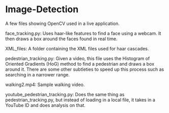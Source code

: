# Image-Detection

A few files showing OpenCV used in a live application. 

face_tracking.py: Uses haar-like features to find a face using a webcam. It then draws a box around the faces found in real time.

XML_files: A folder containing the XML files used for haar cascades.

pedestrian_tracking.py: Given a video, this file uses the Histogram of Oriented Gradients (HoG) method to find a pedestrian and draws a box around it. There are some other subtleties to speed up this process such as searching in a narrower range.

walking2.mp4: Sample walking video.

youtube_pedestrian_tracking.py: Does the same thing as pedestrian_tracking.py, but instead of loading in a local file, it takes in a YouTube ID and does analysis on that.
